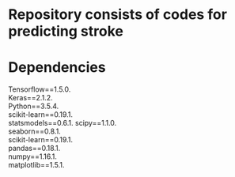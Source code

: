 # Repository consists of codes for predicting stroke

# Dependencies

Tensorflow==1.5.0.  
Keras==2.1.2.  
Python==3.5.4.  
scikit-learn==0.19.1.    
statsmodels==0.6.1. 
scipy==1.1.0.    
seaborn==0.8.1.    
scikit-learn==0.19.1.    
pandas==0.18.1.    
numpy==1.16.1.    
matplotlib==1.5.1.  
